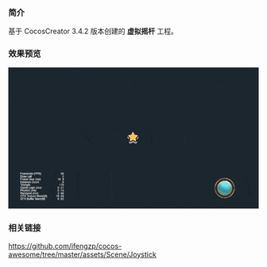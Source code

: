 ### 简介
基于 CocosCreator 3.4.2 版本创建的 **虚拟摇杆** 工程。

### 效果预览
![image](../../gif/202201/2022012014.gif)

### 相关链接
https://github.com/ifengzp/cocos-awesome/tree/master/assets/Scene/Joystick